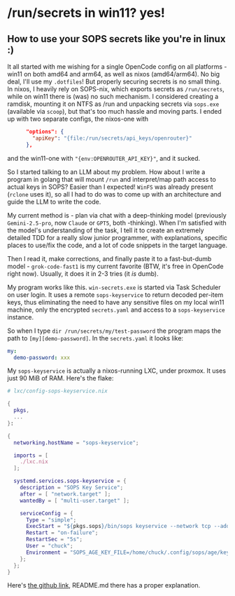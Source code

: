 # /run/secrets in win11? yes!

## How to use your SOPS secrets like you're in linux :)

It all started with me wishing for a single OpenCode config on all platforms - win11 on both amd64 and arm64, as well as nixos (amd64/arm64). No big deal, I'll use my `.dotfiles`! But properly securing secrets is no small thing. In nixos, I heavily rely on SOPS-nix, which exports secrets as `/run/secrets`, while on win11 there is (was) no such mechanism. I considered creating a ramdisk, mounting it on NTFS as /run and unpacking secrets via `sops.exe` (available via `scoop`), but that's too much hassle and moving parts. I ended up with two separate configs, the nixos-one with

```json
      "options": {
        "apiKey": "{file:/run/secrets/api_keys/openrouter}"
      },
```

and the win11-one with `"{env:OPENROUTER_API_KEY}"`, and it sucked.

So I started talking to an LLM about my problem. How about I write a program in golang that will mount `/run` and interpret/map path access to actual keys in SOPS? Easier than I expected! `WinFS` was already present (`rclone` uses it), so all I had to do was to come up with an architecture and guide the LLM to write the code.

My current method is - plan via chat with a deep-thinking model (previously `Gemini-2.5-pro`, now `Claude` or `GPT5`, both -thinking). When I'm satisfied with the model's understanding of the task, I tell it to create an extremely detailed TDD for a really slow junior programmer, with explanations, specific places to use/fix the code, and a lot of code snippets in the target language.

Then I read it, make corrections, and finally paste it to a fast-but-dumb model - `grok-code-fast1` is my current favorite (BTW, it's free in OpenCode right now). Usually, it does it in 2-3 tries (it _is_ dumb).

My program works like this. `win-secrets.exe` is started via Task Scheduler on user login. It uses a remote `sops-keyservice` to return decoded per-item keys, thus eliminating the need to have any sensitive files on my local win11 machine, only the encrypted `secrets.yaml` and access to a `sops-keyservice` instance.

So when I type `dir /run/secrets/my/test-password` the program maps the path to `[my][demo-password]`. In the `secrets.yaml` it looks like:

```yaml
my:
  demo-password: xxx
```

My `sops-keyservice` is actually a nixos-running LXC, under proxmox. It uses just 90 MiB of RAM. Here's the flake:

```nix
# lxc/config-sops-keyservice.nix

{
  pkgs,
  ...
}:

{
  networking.hostName = "sops-keyservice";

  imports = [
    ./lxc.nix
  ];

  systemd.services.sops-keyservice = {
    description = "SOPS Key Service";
    after = [ "network.target" ];
    wantedBy = [ "multi-user.target" ];

    serviceConfig = {
      Type = "simple";
      ExecStart = "${pkgs.sops}/bin/sops keyservice --network tcp --address 0.0.0.0:5000 --verbose";
      Restart = "on-failure";
      RestartSec = "5s";
      User = "chuck";
      Environment = "SOPS_AGE_KEY_FILE=/home/chuck/.config/sops/age/keys.txt"; # Set environment for age key location
    };
  };
}
```

Here's [the github link](https://github.com/bogorad/win-secrets), README.md there has a proper explanation.
